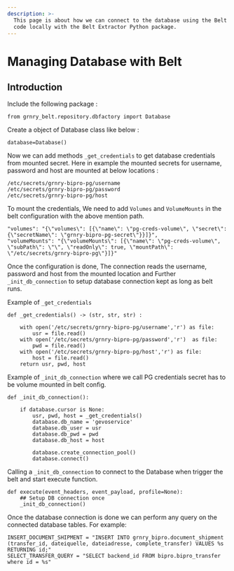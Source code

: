 ```yaml
---
description: >-
  This page is about how we can connect to the database using the Belt callback
  code locally with the Belt Extractor Python package.
---
```


# Managing Database with Belt

## **Introduction**

Include the following package :

```text
from grnry_belt.repository.dbfactory import Database
```

Create a object of Database class like below :

```text
database=Database()
```

Now we can add methods `_get_credentials` to get database credentials from mounted secret. Here in example the mounted secrets for username, password and host are mounted at below locations :

```text
/etc/secrets/grnry-bipro-pg/username
/etc/secrets/grnry-bipro-pg/password
/etc/secrets/grnry-bipro-pg/host
```

To mount the credentials, We need to add `Volumes` and `VolumeMounts` in the belt configuration with the above mention path.

```text
"volumes": "{\"volumes\": [{\"name\": \"pg-creds-volume\", \"secret\": {\"secretName\": \"grnry-bipro-pg-secret\"}}]}",
"volumeMounts": "{\"volumeMounts\": [{\"name\": \"pg-creds-volume\", \"subPath\": \"\", \"readOnly\": true, \"mountPath\": \"/etc/secrets/grnry-bipro-pg\"}]}"
```

Once the configuration is done, The connection reads the username, password and host from the mounted location and Further `_init_db_connection` to setup database connection kept as long as belt runs.

Example of `_get_credentials`

```text
def _get_credentials() -> (str, str, str) :
  
    with open('/etc/secrets/grnry-bipro-pg/username','r') as file:
        usr = file.read()
    with open('/etc/secrets/grnry-bipro-pg/password','r')  as file:
        pwd = file.read()
    with open('/etc/secrets/grnry-bipro-pg/host','r') as file:
        host = file.read()
    return usr, pwd, host
```

Example of `_init_db_connection`  where we call PG credentials secret has to be volume mounted in belt config.

```text
def _init_db_connection():

    if database.cursor is None:
        usr, pwd, host = _get_credentials()
        database.db_name = 'gevoservice'
        database.db_user = usr
        database.db_pwd = pwd
        database.db_host = host

        database.create_connection_pool()
        database.connect()
```

Calling a `_init_db_connection`  to connect to the Database when trigger the belt and start execute function.

```text
def execute(event_headers, event_payload, profile=None): 
    ## Setup DB connection once
    _init_db_connection()
```

Once the database connection is done we can perform any query on the connected database tables. For example:

```text
INSERT_DOCUMENT_SHIPMENT = "INSERT INTO grnry_bipro.document_shipment (transfer_id, dateiquelle, dateiadresse, complete_transfer) VALUES %s RETURNING id;"
SELECT_TRANSFER_QUERY = "SELECT backend_id FROM bipro.bipro_transfer where id = %s"
```

